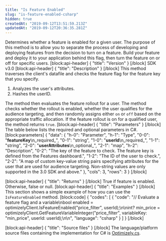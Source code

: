 ```yaml
---
title: "Is Feature Enabled"
slug: "is-feature-enabled-csharp"
hidden: true
createdAt: "2019-09-12T13:51:59.213Z"
updatedAt: "2019-09-12T20:36:35.281Z"
---
```

Determines whether a feature is enabled for a given user. The purpose of this method is to allow you to separate the process of developing and deploying features from the decision to turn on a feature. Build your feature and deploy it to your application behind this flag, then turn the feature on or off for specific users.
[block:api-header]
{
  "title": "Version"
}
[/block]
SDK v3.0
[block:api-header]
{
  "title": "Description"
}
[/block]
This method traverses the client's datafile and checks the feature flag for the feature key that you specify.
1. Analyzes the user's attributes.
2. Hashes the userID.

The method then evaluates the feature rollout for a user. The method checks whether the rollout is enabled, whether the user qualifies for the audience targeting, and then randomly assigns either `on` or `off` based on the appropriate traffic allocation. If the feature rollout is on for a qualified user, the method returns `true`. 
[block:api-header]
{
  "title": "Parameters"
}
[/block]
The table below lists the required and optional parameters in C#.
[block:parameters]
{
  "data": {
    "h-0": "Parameter",
    "h-1": "Type",
    "0-0": "**featureKey**\n_required_",
    "0-1": "string",
    "1-0": "**userId**\n_required_",
    "1-1": "string",
    "2-0": "**userAttributes**\n_optional_",
    "2-1": "map",
    "h-2": "Description",
    "0-2": "The key of the feature to check. The feature key is defined from the Features dashboard.",
    "1-2": "The ID of the user to check.",
    "2-2": "A map of custom key-value string pairs specifying attributes for the user that are used for audience targeting. Non-string values are only supported in the 3.0 SDK and above."
  },
  "cols": 3,
  "rows": 3
}
[/block]

[block:api-header]
{
  "title": "Returns"
}
[/block]
True if feature is enabled. Otherwise, false or null.
[block:api-header]
{
  "title": "Examples"
}
[/block]
This section shows a simple example of how you can use the `IsFeatureEnabled` method.
[block:code]
{
  "codes": [
    {
      "code": "// Evaluate a feature flag and a variable\nbool enabled = optimizelyClient.IsFeatureEnabled(\"price_filter\", userId);\n\nint? min_price = optimizelyClient.GetFeatureVariableInteger(\"price_filter\", variableKey: \"min_price\", userId: userId);\n\n",
      "language": "csharp"
    }
  ]
}
[/block]

[block:api-header]
{
  "title": "Source files"
}
[/block]
The language/platform source files containing the implementation for C# is [Optimizely.cs](https://github.com/optimizely/csharp-sdk/blob/master/OptimizelySDK/Optimizely.cs).